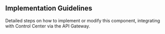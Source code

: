 ## Implementation Guidelines

Detailed steps on how to implement or modify this component, integrating with Control Center via the API Gateway.
